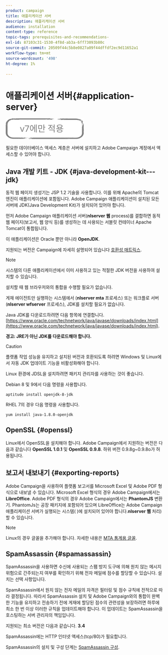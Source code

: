 ```yaml
---
product: campaign
title: 애플리케이션 서버
description: 애플리케이션 서버
audience: installation
content-type: reference
topic-tags: prerequisites-and-recommendations-
exl-id: 87103c31-1530-4f8d-ab3a-6ff73093b80c
source-git-commit: 20509f44c5b8e0827a09f44dffdf2ec9d11652a1
workflow-type: tm+mt
source-wordcount: '498'
ht-degree: 1%

---
```


# 애플리케이션 서버{#application-server}

![](../../assets/v7-only.svg)

필요한 데이터베이스 액세스 계층은 서버에 설치하고 Adobe Campaign 계정에서 액세스할 수 있어야 합니다.

## Java 개발 키트 - JDK {#java-development-kit---jdk}

동적 웹 페이지 생성기는 JSP 1.2 기술을 사용합니다. 이를 위해 Apache의 Tomcat 엔진이 애플리케이션에 포함됩니다. Adobe Campaign 애플리케이션이 설치된 모든 서버에 JDK(Java Development Kit)가 설치되어 있어야 합니다.

먼저 Adobe Campaign 애플리케이션 서버(**nlserver 웹** process)를 결합하면 동적 웹 페이지(보고서, 웹 양식 등)를 생성하는 데 사용되는 서블릿 컨테이너 Apache Tomcat이 통합됩니다.

이 애플리케이션은 Oracle 뿐만 아니라 **OpenJDK**.

지원되는 버전은 Campaign에 자세히 설명되어 있습니다 [호환성 매트릭스](../../rn/using/compatibility-matrix.md).

>[!NOTE]
>
>시스템의 다른 애플리케이션에서 이미 사용하고 있는 적절한 JDK 버전을 사용하여 설치할 수 있습니다.
>  
>설치할 때 웹 브라우저와의 통합을 수행할 필요가 없습니다.
>
>게재 에이전트만 실행하는 시스템에서 (**nlserver mta** 프로세스) 또는 워크플로 서버(**nlserver wfserver** 프로세스), JDK를 설치할 필요가 없습니다.

Java JDK를 다운로드하려면 다음 항목에 연결합니다. [https://www.oracle.com/technetwork/java/javase/downloads/index.html](https://www.oracle.com/technetwork/java/javase/downloads/index.html).

**경고: JRE가 아닌 JDK를 다운로드해야 합니다.**

>[!CAUTION]
>
>플랫폼 작업 성능을 유지하고 설치된 버전과 호환되도록 하려면 Windows 및 Linux에서 자동 JDK 업데이트 기능을 비활성화해야 합니다.

Linux 환경에 JDSL을 설치하려면 패키지 관리자를 사용하는 것이 좋습니다.

Debian 8 및 9에서 다음 명령을 사용합니다.

```
aptitude install openjdk-8-jdk
```

RHEL 7의 경우 다음 명령을 사용합니다.

```
yum install java-1.8.0-openjdk
```

## OpenSSL {#openssl}

Linux에서 OpenSSL을 설치해야 합니다. Adobe Campaign에서 지원하는 버전은 다음과 같습니다 **OpenSSL 1.0.1** 및 **OpenSSL 0.9.8**. 하위 버전 0.9.8g~0.9.8o가 허용됩니다.

## 보고서 내보내기 {#exporting-reports}

Adobe Campaign을 사용하여 플랫폼 보고서를 Microsoft Excel 및 Adobe PDF 형식으로 내보낼 수 있습니다. Microsoft Excel 형식의 경우 Adobe Campaign에서는 **LibreOffice**. Adobe PDF 형식의 경우 Adobe Campaign에서는 **PhantomJS** 변환기. PhantomJs는 공장 패키지에 포함되어 있으며 LibreOffice는 Adobe Campaign 애플리케이션 서버가 실행되는 시스템( )에 설치되어 있어야 합니다.**nlserver 웹** 처리)할 수 있습니다.

>[!NOTE]
>
>Linux의 경우 글꼴을 추가해야 합니다. 자세한 내용은 [MTA 통계용 글꼴](../../installation/using/prerequisites-of-campaign-installation-in-linux.md#fonts-for-mta-statistics).

## SpamAssassin {#spamassassin}

SpamAssassin을 사용하면 수신에 사용되는 스팸 방지 도구에 의해 원치 않는 메시지 위험으로 간주되는지 여부를 확인하기 위해 전자 메일에 점수를 할당할 수 있습니다. 설치는 선택 사항입니다.

SpamAssassin에서 원치 않는 전자 메일의 자격은 필터링 및 점수 규칙에 전적으로 따라 결정됩니다. 따라서 SpamAssassin 설치 및 Adobe Campaign와의 통합이 완벽한 기능을 유지하고 전송하기 전에 게재에 할당된 점수의 관련성을 보장하려면 하루에 최소 한 번 이상 이러한 규칙을 업데이트해야 합니다. 이 업데이트는 SpamAssassin을 호스팅하는 서버 관리자의 책임입니다.

지원되는 최소 버전은 다음과 같습니다. **3.4**

SpamAssassin에는 HTTP 인터넷 액세스(tcp/80)가 필요합니다.

SpamAssassin의 설치 및 구성 단계는 [SpamAssassin 구성](../../installation/using/configuring-spamassassin.md).
